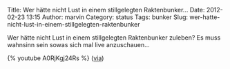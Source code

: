 Title: Wer hätte nicht Lust in einem stillgelegten Raktenbunker...
Date: 2012-02-23 13:15
Author: marvin
Category: status
Tags: bunker
Slug: wer-hatte-nicht-lust-in-einem-stillgelegten-raktenbunker

Wer hätte nicht Lust in einem stillgelegten Raktenbunker zuleben? Es
muss wahnsinn sein sowas sich mal live anzuschauen...

{% youtube A0RjKgj24Rs   %}
([via](http://www.doobybrain.com/2012/02/22/missile-silo-homes/))

